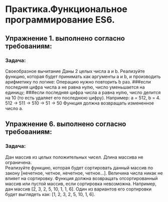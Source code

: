 # Практика.Функциональное программирование ES6.
## Упражнение 1. выполнено согласно требованиям:
### Задача: 
Своеобразное вычитание 
Даны 2 целых числа a и b. Реализуйте функцию, которая будет принимать как аргументы a и b, и производить арифметику по логике: 
Операцию нужно повторить b раз. 
###если последняя цифра числа a не равна нулю, число уменьшается на единицу; 
###если последняя цифра числа a равна нулю, число делится на 10 (то есть удаляет его последнюю цифру). 
Например: 
a = 512, b = 4. 
512 -> 511 -> 510 -> 51 -> 50 
Функция должна возвращать измененное число a. 

## Упражнение 6. выполнено согласно требованиям:
### Задача:
Дан массив из целых положительных чисел. Длина массива не ограничена.  
Реализуйте функцию, которая будет сортировать данный массив по закону [нечетное, четное, нечетное, четное…]. Величина числа никак не влияет на сортировку. Функция должна возвращать отсортированный массив или пустой массив, если сортировка невозможна. 
Например, дан массив [2, 3, 2, 5, 10, 1, 1, 6]. Один из вариантов его сортировки будет выглядеть как: [1, 2, 3, 2, 5, 10, 1, 6]. 
